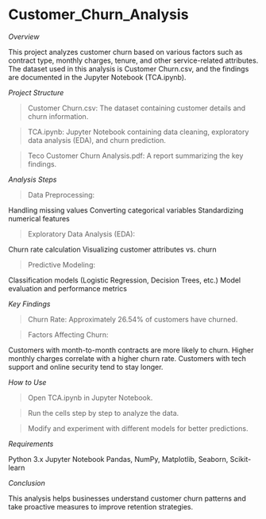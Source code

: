 # Customer_Churn_Analysis
*Overview*

This project analyzes customer churn based on various factors such as contract type, monthly charges, tenure, and other service-related attributes. The dataset used in this analysis is Customer Churn.csv, and the findings are documented in the Jupyter Notebook (TCA.ipynb).

*Project Structure*

>Customer Churn.csv: The dataset containing customer details and churn information.

>TCA.ipynb: Jupyter Notebook containing data cleaning, exploratory data analysis (EDA), and churn prediction.

>Teco Customer Churn Analysis.pdf: A report summarizing the key findings.

*Analysis Steps*

>Data Preprocessing:

Handling missing values
Converting categorical variables
Standardizing numerical features

>Exploratory Data Analysis (EDA):

Churn rate calculation
Visualizing customer attributes vs. churn

>Predictive Modeling:

Classification models (Logistic Regression, Decision Trees, etc.)
Model evaluation and performance metrics

*Key Findings*

>Churn Rate: Approximately 26.54% of customers have churned.

>Factors Affecting Churn:

Customers with month-to-month contracts are more likely to churn.
Higher monthly charges correlate with a higher churn rate.
Customers with tech support and online security tend to stay longer.

*How to Use*

>Open TCA.ipynb in Jupyter Notebook.

>Run the cells step by step to analyze the data.

>Modify and experiment with different models for better predictions.

*Requirements*

Python 3.x
Jupyter Notebook
Pandas, NumPy, Matplotlib, Seaborn, Scikit-learn

*Conclusion*

This analysis helps businesses understand customer churn patterns and take proactive measures to improve retention strategies.

